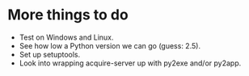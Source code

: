 More things to do
=================

  - Test on Windows and Linux.
  - See how low a Python version we can go (guess: 2.5).
  - Set up setuptools.
  - Look into wrapping acquire-server up with py2exe and/or py2app.
